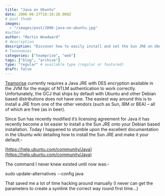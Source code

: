 ```yaml
---
title: "Java on Ubuntu"
date: 2006-06-27T18:10:28.000Z
# post thumb
images:
  - "/images/post/2006-java-on-ubuntu.jpg"
#author
author: "Martin Woodward"
# description
description: "Discover how to easily install and set the Sun JRE on Ubuntu for seamless NTLM authentication with Teamprise."
# Taxonomies
categories: ["teamprise", "web"]
tags: ["blog", "archive"]
type: "regular" # available type (regular or featured)
draft: false
---
```


[Teamprise](http://www.teamprise.com/) currently requires a Java JRE with DES encryption available in the JVM for the magic of NTLM authentication to work correctly. Unfortunately, the GCJ that ships by default with Ubuntu and other Debian based distributions does not have one. The easiest way around this is to install a JRE from one of the other vendors (such as Sun, IBM or BEA) – all of which are free (as in beer).

Since Sun has recently modified it’s licensing agreement for Java it has recently become a lot easier to install a the Sun JRE onto your Debian based installation. Today I happened to stumble upon the excellent documentation in the Ubuntu wiki detailing how to install the Sun JRE and make it your default:-

[https://help.ubuntu.com/community/Java](https://help.ubuntu.com/community/Java)

The command I never knew existed until now was:-

sudo update-alternatives --config java

That saved me a lot of time hacking around manually (I never can get the parameters to create a symlink the correct way round first time…)
